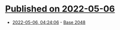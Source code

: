 # [Published on 2022-05-06](index.md)

* [2022-05-06, 04:24:06](https://news.ycombinator.com/item?id=31281305) - [Base 2048](https://github.com/qntm/base2048)
